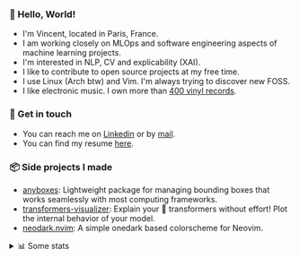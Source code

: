 ### 👋 Hello, World!

- I'm Vincent, located in Paris, France.
- I am working closely on MLOps and software engineering aspects of machine learning projects.
- I'm interested in NLP, CV and explicability (XAI).
- I like to contribute to open source projects at my free time.
- I use Linux (Arch btw) and Vim. I'm always trying to discover new FOSS.
- I like electronic music. I own more than [400 vinyl records](https://www.discogs.com/user/Voigt_Kampff/collection).

### 🔗 Get in touch

- You can reach me on [Linkedin](https://www.linkedin.com/in/vincent-duchauffour-3a9641155/) or by [mail](mailto:vincent.duchauffour@proton.me).
- You can find my resume [here](https://raw.githubusercontent.com/VDuchauffour/resume/main/resume.pdf).

### 📦 Side projects I made

- [anyboxes](https://github.com/VDuchauffour/anyboxes): Lightweight package for managing bounding boxes that works seamlessly with most computing frameworks.
- [transformers-visualizer](https://github.com/VDuchauffour/transformers-visualizer): Explain your 🤗 transformers without effort! Plot the internal behavior of your model. 
- [neodark.nvim](https://github.com/VDuchauffour/neodark.nvim): A simple onedark based colorscheme for Neovim.

<details><summary>📊 Some stats</summary>  
  
<p align="center">
  <img alt="VDuchauffour's github stats" src="https://github-readme-stats.vercel.app/api?username=VDuchauffour&include_all_commits=true&show_icons=true&theme=react"/>
  <br />
  <img alt="VDuchauffour's streak stats" src="https://streak-stats.demolab.com?user=VDuchauffour&theme=react"/>
  <br />
  <img alt="VDuchauffour's language stats" src="https://github-readme-stats.vercel.app/api/top-langs/?username=VDuchauffour&count_private=true&include_all_commits=true&show_icons=true&layout=compact&theme=react"/>
  <!--   <br />
  <img alt="VDuchauffour's Wakatime stats" src="https://github-readme-stats.vercel.app/api/wakatime?username=VDuchauffour&theme=react"/> -->
</p>

#### 🧭 Wakatime stats
<!--START_SECTION:waka-->
![Code Time](http://img.shields.io/badge/Code%20Time-905%20hrs%208%20mins-blue)

![Lines of code](https://img.shields.io/badge/From%20Hello%20World%20I%27ve%20Written-1.3%20million%20lines%20of%20code-blue)

**🐱 My GitHub Data** 

> 📦 978.6 kB Used in GitHub's Storage 
 > 
> 🏆 1,693 Contributions in the Year 2023
 > 
> 🚫 Not Opted to Hire
 > 
> 📜 9 Public Repositories 
 > 
> 🔑 1 Private Repositories 
 > 
**I'm a Night 🦉** 

```text
🌞 Morning                34 commits          █░░░░░░░░░░░░░░░░░░░░░░░░   05.40 % 
🌆 Daytime                202 commits         ████████░░░░░░░░░░░░░░░░░   32.06 % 
🌃 Evening                253 commits         ██████████░░░░░░░░░░░░░░░   40.16 % 
🌙 Night                  141 commits         ██████░░░░░░░░░░░░░░░░░░░   22.38 % 
```
📅 **I'm Most Productive on Wednesday** 

```text
Monday                   119 commits         █████░░░░░░░░░░░░░░░░░░░░   18.89 % 
Tuesday                  66 commits          ███░░░░░░░░░░░░░░░░░░░░░░   10.48 % 
Wednesday                157 commits         ██████░░░░░░░░░░░░░░░░░░░   24.92 % 
Thursday                 109 commits         ████░░░░░░░░░░░░░░░░░░░░░   17.30 % 
Friday                   65 commits          ███░░░░░░░░░░░░░░░░░░░░░░   10.32 % 
Saturday                 31 commits          █░░░░░░░░░░░░░░░░░░░░░░░░   04.92 % 
Sunday                   83 commits          ███░░░░░░░░░░░░░░░░░░░░░░   13.17 % 
```


📊 **This Week I Spent My Time On** 

```text
💬 Programming Languages: 
Python                   30 hrs 27 mins      ██████████████████░░░░░░░   72.74 % 
XML                      2 hrs 43 mins       ██░░░░░░░░░░░░░░░░░░░░░░░   06.49 % 
TOML                     2 hrs 7 mins        █░░░░░░░░░░░░░░░░░░░░░░░░   05.06 % 
Lua                      1 hr 11 mins        █░░░░░░░░░░░░░░░░░░░░░░░░   02.83 % 
INI                      1 hr 10 mins        █░░░░░░░░░░░░░░░░░░░░░░░░   02.81 % 
```


 Last Updated on 10/09/2023 00:35:47 UTC
<!--END_SECTION:waka-->
</details>
